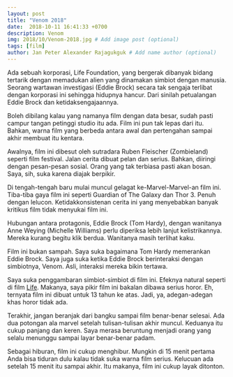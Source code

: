 ```yaml
---
layout: post
title: "Venom 2018"
date:  2018-10-11 16:41:33 +0700
description: Venom
img: 2018/10/Venom-2018.jpg # Add image post (optional)
tags: [film]
author: Jan Peter Alexander Rajagukguk # Add name author (optional)
---
```


Ada sebuah korporasi, Life Foundation, yang bergerak dibanyak bidang tertarik dengan memadukan alien yang dinamakan simbiot dengan manusia. Seorang wartawan investigasi (Eddie Brock) secara tak sengaja terlibat dengan korporasi ini sehingga hidupnya hancur. Dari sinilah petualangan Eddie Brock dan ketidaksengajaannya.

Boleh dibilang kalau yang namanya film dengan data besar, sudah pasti campur tangan petinggi studio itu ada. Film ini pun tak lepas dari itu. Bahkan, warna film yang berbeda antara awal dan pertengahan sampai akhir membuat itu kentara.

Awalnya, film ini dibesut oleh sutradara Ruben Fleischer (Zombieland) seperti film festival. Jalan cerita dibuat pelan dan serius. Bahkan, diiringi dengan pesan-pesan sosial. Orang yang tak terbiasa pasti akan bosan. Saya, sih, suka karena diajak berpikir.

Di tengah-tengah baru mulai muncul gelagat ke-Marvel-Marvel-an film ini. Tiba-tiba gaya film ini seperti Guardian of The Galaxy dan Thor 3. Penuh dengan lelucon. Ketidakkonsistenan cerita ini yang menyebabkan banyak kritikus film tidak menyukai film ini.

Hubungan antara protagonis, Eddie Brock (Tom Hardy), dengan wanitanya Anne Weying (Michelle Williams) perlu diperiksa lebih lanjut kelistrikannya. Mereka kurang begitu klik berdua. Wanitanya masih terlihat kaku.

Film ini bukan sampah. Saya suka bagaimana Tom Hardy memerankan Eddie Brock. Saya juga suka ketika Eddie Brock berinteraksi dengan simbiotnya, Venom. Asli, interaksi mereka bikin tertawa.

Saya suka penggambaran simbiot-simbiot di film ini. Efeknya natural seperti di film [Life](https://www.imdb.com/title/tt5442430/). Makanya, saya pikir film ini bakalan dibawa serius horor. Eh, ternyata film ini dibuat untuk 13 tahun ke atas. Jadi, ya, adegan-adegan khas horor tidak ada.

Terakhir, jangan beranjak dari bangku sampai film benar-benar selesai. Ada dua potongan ala marvel setelah tulisan-tulisan akhir muncul. Keduanya itu cukup panjang dan keren. Saya merasa beruntung menjadi orang yang selalu menunggu sampai layar benar-benar padam.

Sebagai hiburan, film ini cukup menghibur. Mungkin di 15 menit pertama Anda bisa tiduran dulu kalau tidak suka warna film serius. Kelucuan ada setelah 15 menit itu sampai akhir. Itu makanya, film ini cukup layak ditonton.